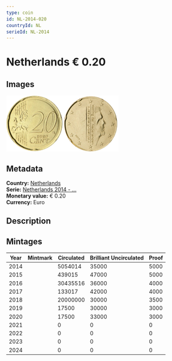 ```yaml
---
type: coin
id: NL-2014-020
countryId: NL
serieId: NL-2014
---
```


# Netherlands € 0.20

## Images

<img src="../../../Images/common-2007-020.webp" height="150" alt="Front image"><img src="Images/netherlands-2014-020.webp" height="150" alt="Back image">

## Metadata

**Country:** [Netherlands](../index.md)\
**Serie:** [Netherlands 2014 - ...](index.md)\
**Monetary value:** € 0.20\
**Currency:** Euro

## Description

## Mintages

| Year | Mintmark | Circulated | Brilliant Uncirculated | Proof |
| ---- | -------- | ---------- | ---------------------- | ----- |
| 2014 |          | 5054014    | 35000                  | 5000  |
| 2015 |          | 439015     | 47000                  | 5000  |
| 2016 |          | 30435516   | 36000                  | 4000  |
| 2017 |          | 133017     | 42000                  | 4000  |
| 2018 |          | 20000000   | 30000                  | 3500  |
| 2019 |          | 17500      | 30000                  | 3000  |
| 2020 |          | 17500      | 33000                  | 3000  |
| 2021 |          | 0          | 0                      | 0     |
| 2022 |          | 0          | 0                      | 0     |
| 2023 |          | 0          | 0                      | 0     |
| 2024 |          | 0          | 0                      | 0     |
